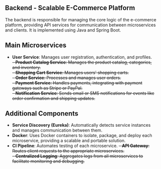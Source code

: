 ## Backend - Scalable E-Commerce Platform

The backend is responsible for managing the core logic of the e-commerce platform, providing API services for communication between microservices and clients. It is implemented using Java and Spring Boot.

## Main Microservices
- **User Service**: Manages user registration, authentication, and profiles.  
~~- **Product Catalog Service**: Manages the product catalog, categories, and inventory.~~  
~~- **Shopping Cart Service**: Manages users' shopping carts.~~  
~~- **Order Service**: Processes and manages user orders.~~  
~~- **Payment Service**: Handles payments, integrating with payment gateways such as Stripe or PayPal.~~  
~~- **Notification Service**: Sends email or SMS notifications for events like order confirmation and shipping updates.~~  

## Additional Components
- **Service Discovery (Eureka)**: Automatically detects service instances and manages communication between them.  
- **Docker**: Uses Docker containers to isolate, package, and deploy each microservice, providing a scalable and portable solution. 
- **CI Pipeline**: Automates testing of each microservice. 
~~- **API Gateway**: Routes client requests to the appropriate microservices.~~  
~~- **Centralized Logging**: Aggregates logs from all microservices to facilitate monitoring and debugging.~~  


